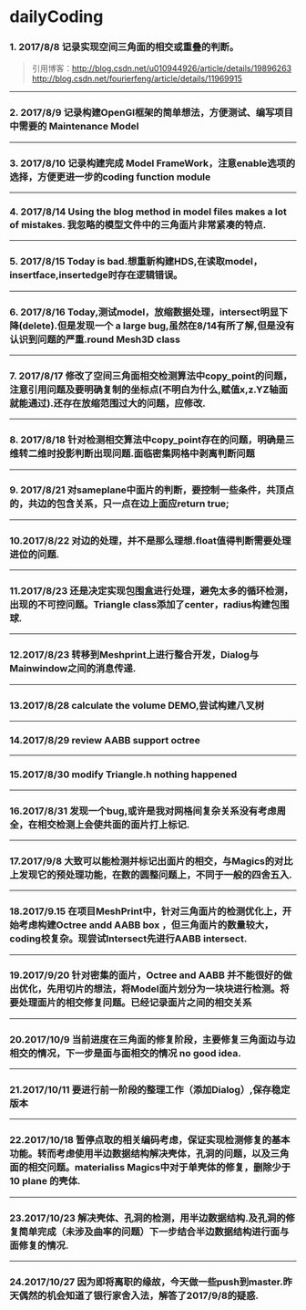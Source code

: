 # dailyCoding
### 1. 2017/8/8 记录实现空间三角面的相交或重叠的判断。
> 引用博客：http://blog.csdn.net/u010944926/article/details/19896263
> 			http://blog.csdn.net/fourierfeng/article/details/11969915
---
### 2. 2017/8/9 记录构建OpenGl框架的简单想法，方便测试、编写项目中需要的 Maintenance Model
---
### 3. 2017/8/10 记录构建完成 Model FrameWork，注意enable选项的选择，方便更进一步的coding function module
---
### 4. 2017/8/14 Using the blog method in model files makes a lot of mistakes. 我忽略的模型文件中的三角面片非常紧凑的特点.
---
### 5. 2017/8/15 Today is bad.想重新构建HDS,在读取model，insertface,insertedge时存在逻辑错误。
---
### 6. 2017/8/16 Today,测试model，放缩数据处理，intersect明显下降(delete).但是发现一个 a large bug,虽然在8/14有所了解,但是没有认识到问题的严重.round Mesh3D class
---
### 7. 2017/8/17 修改了空间三角面相交检测算法中copy_point的问题，注意引用问题及要明确复制的坐标点(不明白为什么,赋值x,z.YZ轴面就能通过).还存在放缩范围过大的问题，应修改.
---
### 8. 2017/8/18 针对检测相交算法中copy_point存在的问题，明确是三维转二维时投影判断出现问题.面临密集网格中剥离判断问题
---
### 9. 2017/8/21 对sameplane中面片的判断，要控制一些条件，共顶点的，共边的包含关系，只一点在边上面应return true;
---
### 10.2017/8/22 对边的处理，并不是那么理想.float值得判断需要处理进位的问题.
---
### 11.2017/8/23 还是决定实现包围盒进行处理，避免太多的循环检测，出现的不可控问题。Triangle class添加了center，radius构建包围球.
---
### 12.2017/8/23 转移到Meshprint上进行整合开发，Dialog与Mainwindow之间的消息传递.
---
### 13.2017/8/28 calculate the volume DEMO,尝试构建八叉树
---
### 14.2017/8/29 review AABB support octree
---
### 15.2017/8/30 modify Triangle.h nothing happened
---
### 16.2017/8/31 发现一个bug,或许是我对网格间复杂关系没有考虑周全，在相交检测上会使共面的面片打上标记.
---
### 17.2017/9/8 大致可以能检测并标记出面片的相交，与Magics的对比上发现它的预处理功能，在数的圆整问题上，不同于一般的四舍五入.
---
### 18.2017/9.15 在项目MeshPrint中，针对三角面片的检测优化上，开始考虑构建Octree andd AABB box ，但三角面片的数量较大，coding校复杂。现尝试Intersect先进行AABB intersect.
---
### 19.2017/9/20 针对密集的面片，Octree and AABB 并不能很好的做出优化，先用切片的想法，将Model面片划分为一块块进行检测。将要处理面片的相交修复问题。已经记录面片之间的相交关系
---
### 20.2017/10/9 当前进度在三角面的修复阶段，主要修复三角面边与边相交的情况，下一步是面与面相交的情况 no good idea.
---
### 21.2017/10/11 要进行前一阶段的整理工作（添加Dialog）,保存稳定版本
---
### 22.2017/10/18 暂停点取的相关编码考虑，保证实现检测修复的基本功能。转而考虑使用半边数据结构解决壳体，孔洞的问题，以及三角面的相交问题。materialiss Magics中对于单壳体的修复，删除少于10 plane 的壳体.
---
### 23.2017/10/23 解决壳体、孔洞的检测，用半边数据结构.及孔洞的修复简单完成（未涉及曲率的问题）下一步结合半边数据结构进行面与面修复的情况.
---
### 24.2017/10/27 因为即将离职的缘故，今天做一些push到master.昨天偶然的机会知道了银行家舍入法，解答了2017/9/8的疑惑.